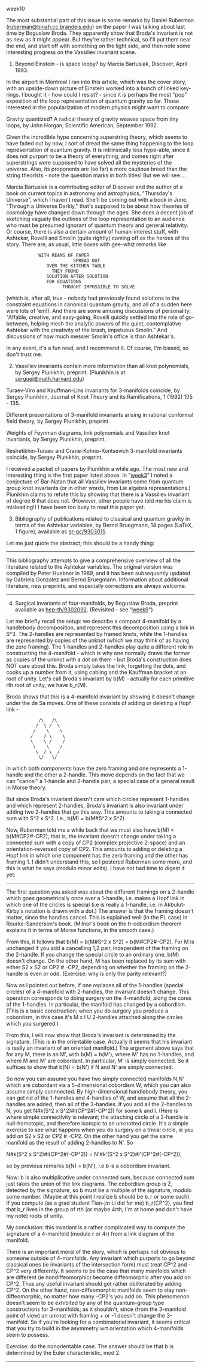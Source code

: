 week10

The most substantial part of this issue is some remarks by Daniel
Ruberman (ruberman@binah.cc.brandeis.edu) on the paper I was talking
about last time by Boguslaw Broda. They apparently show that Broda's
invariant is not as new as it might appear. But they're rather
technical, so I'll put them near the end, and start off with something
on the light side, and then note some interesting progress on the
Vassiliev invariant scene.

1) Beyond Einstein - is space loopy? by Marcia Bartusiak, Discover,
April 1993.

In the airport in Montreal I ran into this article, which was the cover
story, with an upside-down picture of Einstein worked into a bunch of
linked key-rings. I bought it - how could I resist? - since it is
perhaps the most "pop" exposition of the loop representation of
quantum gravity so far. Those interested in the popularization of modern
physics might want to compare

Gravity quantized? A radical theory of gravity weaves space from tiny
loops, by John Horgan, Scientific American, September 1992.

Given the incredible hype concerning superstring theory, which seems to
have faded out by now, I sort of dread the same thing happening to the
loop representation of quantum gravity. It is intrinsically less
hype-able, since it does not purport to be a theory of everything, and
comes right after superstrings were supposed to have solved all the
mysteries of the universe. Also, its proponents are (so far) a more
cautious breed than the string theorists - note the question marks in
both titles! But we will see....

Marcia Bartusiak is a contributing editor of Discover and the author of
a book on current topics in astronomy and astrophysics, "Thursday's
Universe", which I haven't read. She'll be coming out with a book in
June, "Through a Universe Darkly," that's supposed to be about how
theories of cosmology have changed down through the ages. She does a
decent job of sketching vaguely the outlines of the loop representation
to an audience who must be presumed ignorant of quantum theory and
general relativity. Or course, there is also a certain amount of
human-interest stuff, with Ashtekar, Rovelli and Smolin (quite rightly)
coming off as the heroes of the story. There are, as usual, little boxes
with gee-whiz remarks like

                WITH REAMS OF PAPER
                             SPREAD OUT
                   OVER THE KITCHEN TABLE
                     THEY FOUND
                   SOLUTION AFTER SOLUTION
                   FOR EQUATIONS
                         THOUGHT IMPOSSIBLE TO SOLVE

(which is, after all, true - nobody had previously found solutions to
the constraint equations in canonical quantum gravity, and all of a
sudden here were lots of 'em!). And there are some amusing discussions
of personality: "Affable, creative, and easy-going, Rovelli quickly
settled into the role of go-between, helping mesh the analytic powers of
the quiet, contemplative Ashtekar with the creativity of the brash,
impetuous Smolin." And discussions of how much messier Smolin's office
is than Ashtekar's.

In any event, it's a fun read, and I recommend it. Of course, I'm
biased, so don't trust me.

2) Vassiliev invariants contain more information than all knot
polynomials, by Sergey Piunikhin, preprint. (Piunikhin is at
serguei@math.harvard.edu)

Turaev-Viro and Kauffman-Lins invariants for 3-manifolds coincide, by
Sergey Piunikhin, Journal of Knot Theory and its Ramifications, 1 (1992)
105 - 135.

Different presentations of 3-manifold invariants arising in rational
conformal field theory, by Sergey Piunikhin, preprint.

Weights of Feynman diagrams, link polynomials and Vassiliev knot
invariants, by Sergey Piunikhin, preprint.

Reshetikhin-Turaev and Crane-Kohno-Kontsevich 3-manifold invariants
coincide, by Sergey Piunikhin, preprint.

I received a packet of papers by Piunikhin a while ago. The most new and
interesting thing is the first paper listed above. In
"[week3](week3.html)" I noted a conjecture of Bar-Natan that all
Vassiliev invariants come from quantum group knot invariants (or in
other words, from Lie algebra representations.) Piunikhin claims to
refute this by showing that there is a Vassiliev invariant of degree 6
that does not. (However, other people have told me his claim is
misleading!) I have been too busy to read this paper yet.

3) Bibliography of publications related to classical and quantum
gravity in terms of the Ashtekar variables, by Bernd Bruegmann, 14 pages
(LaTeX, 1 figure), available as
[gr-qc/9303015](http://xxx.lanl.gov/abs/gr-qc/9303015).

Let me just quote the abstract; this should be a handy thing:

------------------------------------------------------------------------

This bibliography attempts to give a comprehensive overview of all the
literature related to the Ashtekar variables. The original version was
compiled by Peter Huebner in 1989, and it has been subsequently updated
by Gabriela Gonzalez and Bernd Bruegmann. Information about additional
literature, new preprints, and especially corrections are always
welcome.

------------------------------------------------------------------------

4) Surgical invariants of four-manifolds, by Boguslaw Broda, preprint
available as [hep-th/9302092](http://xxx.lanl.gov/ps/hep-th/9302092).
(Revisited - see "[week9](week9.html)")

Let me briefly recall the setup: we describe a compact 4-manifold by a
handlebody decomposition, and represent this decomposition using a link
in S\^3. The 2-handles are represented by framed knots, while the
1-handles are represented by copies of the unknot (which we may think of
as having the zero framing). The 1-handles and 2-handles play quite a
different role in constructing the 4-manifold - which is why one
normally draws the former as copies of the unknot with a *dot* on them -
but Broda's construction does NOT care about this. Broda simply takes
the link, forgetting the dots, and cooks up a number from it, using
cabling and the Kauffman bracket at an root of unity. Let's call
Broda's invariant by b(M) - actually for each primitive rth root of
unity, we have b_r(M).

Broda shows that this is a 4-manifold invariant by showing it doesn't
change under the de Sa moves. One of these consists of adding or
deleting a Hopf link -

                /\   /\
               /  \ /  \
              /    \    \       
             /    / \    \       
             \    \ /    /
              \    \    /
               \  / \  /
                \/   \/

in which both components have the zero framing and one represents a
1-handle and the other a 2-handle. This move depends on the fact that we
can "cancel" a 1-handle and 2-handle pair, a special case of a general
result in Morse theory.

But since Broda's invariant doesn't care which circles represent
1-handles and which represent 2-handles, Broda's invariant is also
invariant under adding two 2-handles that go this way. This amounts to
taking a connected sum with S\^2 x S\^2. I.e., b(M) = b(M\#S\^2 x S\^2).

Now, Ruberman told me a while back that we must also have b(M) =
b(M\#CP2\#-CP2), that is, the invariant doesn't change under taking a
connected sum with a copy of CP2 (complex projective 2-space) and an
orientation-reversed copy of CP2. This amounts to adding or deleting a
Hopf link in which one component has the zero framing and the other has
framing 1. I didn't understand this, so I pestered Ruberman some more,
and this is what he says (modulo minor edits). I have not had time to
digest it yet:

------------------------------------------------------------------------

The first question you asked was about the different framings on a
2-handle which goes geometrically once over a 1-handle, i.e. makes a
Hopf link in which one of the circles is special (i.e is really a
1-handle, i.e. in Akbulut-Kirby's notation is drawn with a dot.) The
answer is that the framing doesn't matter, since the handles cancel.
This is explained well (in the PL case) in Rourke-Sanderson's book.
(Milnor's book on the h-cobordism theorem explains it in terms of Morse
functions, in the smooth case.)

From this, it follows that b(M) = b(M\#S\^2 x S\^2) = b(M\#CP2\#-CP2).
For M is unchanged if you add a cancelling 1,2 pair, independent of the
framing on the 2-handle. If you change the special circle to an ordinary
one, b(M) doesn't change. On the other hand, M has been replaced by its
sum with either S2 x S2 or CP2 \# -CP2, depending on whether the framing
on the 2-handle is even or odd. (Exercise: why is only the parity
relevant?)

Now as I pointed out before, if one replaces all of the 1-handles
(special circles) of a 4-manifold with 2-handles, the invariant doesn't
change. This operation corresponds to doing surgery on the 4-manifold,
along the cores of the 1-handles. In particular, the manifold has
changed by a cobordism. (This is a basic construction; when you do
surgery you produce a cobordism, in this case it's M x I U 2-handles
attached along the circles which you surgered.)

From this, I will now show that Broda's invariant is determined by the
signature. (This is in the orientable case. Actually it seems that his
invariant is really an invariant of an oriented manifold.) The argument
above says that for any M, there is an M', with b(M) = b(M'), where
M' has no 1-handles, and where M and M' are cobordant. In particular,
M' is simply connected. So it suffices to show that b(N) = b(N') if N
and N' are simply connected.

So now you can assume you have two simply connected manifolds N,N'
which are cobordant via a 5-dimensional cobordism W, which you can also
assume simply connnected. By high-dimensional handlebody theory, you can
get rid of the 1-handles and 4-handles of W, and assume that all the
2-handles are added, then all of the 3-handles. If you add all the
2-handles to N, you get N\#k(S\^2 x S\^2)\#l(CP\^2\#(-CP\^2)) for some k
and l. (Here is where simple connectivity is relevant; the attaching
circle of a 2-handle is null-homotopic, and therefore isotopic to an
unknotted circle. It's a simple exercise to see what happens when you
do surgery on a trivial circle, ie you add on S2 x S2 or CP2 \# -CP2. On
the other hand you get the same manifold as the result of adding
2-handles to N'. So

N\#k(S\^2 x S\^2)\#l(CP\^2\#(-CP\^2)) = N'\#k'(S\^2 x
S\^2)\#l'(CP\^2\#(-CP\^2)),

so by previous remarks b(N) = b(N'), i.e b is a cobordism invariant.

Now: b is also multiplicative under connected sum, because connected sum
just takes the union of the link diagrams. The cobordism group is Z,
detected by the signature, so b must be a multiple of the signature,
modulo some number. (Maybe at this point I realize b should be b_r or
some such). If you compute (as a grad student Tian-jin Li did for me)
b_r(CP\^2), you find that b_r lives in the group of rth (or maybe 4rth;
I'm at home and don't have my note) roots of unity.

My conclusion: this invariant is a rather complicated way to compute the
signature of a 4-manifold (modulo r or 4r) from a link diagram of the
manifold.

There is an important moral of the story, which is perhaps not obvious
to someone outside of 4-manifolds. Any invariant which purports to go
beyond classical ones (ie invariants of the intersection form) must
treat CP\^2 and -CP\^2 very differently. It seems to be the case that
many manifolds which are different (ie nondiffeomorphic) become
diffeomorphic after you add on CP\^2. Thus any useful invariant should
get rather obliterated by adding CP\^2. On the other hand,
non-diffeomorphic manifolds seem to stay non-diffeomorphic, no matter
how many -CP2's you add on. This phenomenon doesn't seem to be
exhibited by any of the quantum-group type constructions for
3-manifolds; as it shouldn't, since (from the 3-manifold point of view)
an unknot with framing + or -1 doesn't change the 3-manifold. So if
you're looking for a combinatorial invariant, it seems critical that
you try to build in the asymmetry wrt orientation which 4-manifolds seem
to possess.

Exercise: do the nonorientable case. The answer should be that b is
determined by the Euler characteristic, mod 2.

------------------------------------------------------------------------
